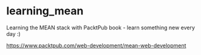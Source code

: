 # learning_mean
Learning the MEAN stack with PacktPub book - learn something new every day :)

https://www.packtpub.com/web-development/mean-web-development
